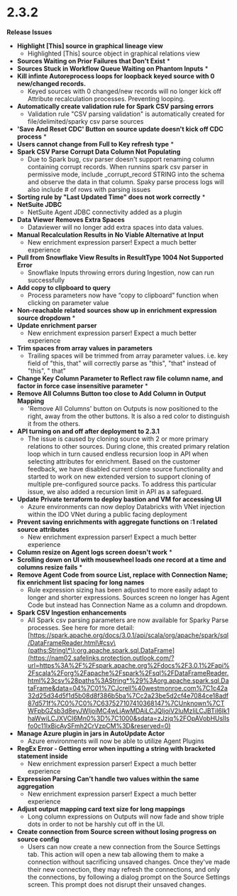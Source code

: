 # 2.3.2

**Release Issues**

* **Highlight \[This\] source in graphical lineage view**
  * Highlighted \[This\] source object in graphical relations view
* **Sources Waiting on Prior Failures that Don't Exist**
  * 
* **Sources Stuck in Workflow Queue Waiting on Phantom Inputs**
  * 
* **Kill infinte Autoreprocess loops for loopback keyed source with 0 new/changed records.**
  * Keyed sources with 0 changed/new records will no longer kick off Attribute recalculation processes. Preventing looping.
* **Automatically create validation rule for Spark CSV parsing errors**
  * Validation rule "CSV parsing validation" is automatically created for file/delimited/sparky csv parse sources
* **'Save And Reset CDC' Button on source update doesn't kick off CDC process**
  * 
* **Users cannot change from Full to Key refresh type**
  * 
* **Spark CSV Parse Corrupt Data Column Not Populating**
  * Due to Spark bug, csv parser doesn't support renaming column containing corrupt records. When runnins spark csv parser in permissive mode, include \_corrupt\_record STRING into the schema and observe the data in that column. Spaky parse process logs will also include \# of rows with parsing issues
* **Sorting rule by "Last Updated Time" does not work correctly**
  * 
* **NetSuite JDBC**
  * NetSuite Agent JDBC connectivity added as a plugin
* **Data Viewer Removes Extra Spaces**
  * Dataviewer will no longer add extra spaces into data values.
* **Manual Recalculation Results in No Viable Alternative at Input**
  * New enrichment expression parser! Expect a much better experience
* **Pull from Snowflake View Results in ResultType 1004 Not Supported Error**
  * Snowflake Inputs throwing errors during Ingestion, now can run successfully
* **Add copy to clipboard to query**
  * Process parameters now have “copy to clipboard” function when clicking on parameter value
* **Non-reachable related sources show up in enrichment expression source dropdown**
  * 
* **Update enrichment parser**
  * New enrichment expression parser! Expect a much better experience
* **Trim spaces from array values in parameters**
  * Trailing spaces will be trimmed from array parameter values. i.e. key field of "this, that" will correctly parse as "this", "that" instead of "this", " that"
* **Change Key Column Parameter to Reflect raw file column name, and factor in force case insensitive parameter**
  * 
* **Remove All Columns Button too close to Add Column in Output Mapping**
  * 'Remove All Columns' button on Outputs is now positioned to the right, away from the other buttons. It is also a red color to distinguish it from the others.
* **API turning on and off after deployment to 2.3.1**
  * The issue is caused by cloning source with 2 or more primary relations to other sources. During clone, this created primary relation loop which in turn caused endless recursion loop in API when selecting attributes for enrichment.  Based on the customer feedback, we have disabled current clone source functionality and started to work on new extended version to support cloning of multiple pre-configured source packs.  To address this particular issue, we also added a recursion limit in API as a safeguard.
* **Update Private terraform to deploy bastion and VM for accessing UI**
  * Azure environments can now deploy Databricks with VNet injection within the IDO VNet during a public facing deployment
* **Prevent saving enrichments with aggregate functions on :1 related source attributes**
  * New enrichment expression parser! Expect a much better experience
* **Column resize on Agent logs screen doesn't work**
  * 
* **Scrolling down on UI with mousewheel loads one record at a time and columns resize fails**
  * 
* **Remove Agent Code from source List, replace with Connection Name; fix enrichment list spacing for long names**
  * Rule expression sizing has been adjusted to more easily adapt to longer and shorter expressions.   Sources screen no longer has Agent Code but instead has Connection Name as a column and dropdown.
* **Spark CSV Ingestion enhancements**
  * All Spark csv parsing parameters are now available for Sparky Parse processes. See here for more detail: [https://spark.apache.org/docs/3.0.1/api/scala/org/apache/spark/sql/DataFrameReader.html\#csv\(paths:String\*\):org.apache.spark.sql.DataFrame](https://nam02.safelinks.protection.outlook.com/?url=https%3A%2F%2Fspark.apache.org%2Fdocs%2F3.0.1%2Fapi%2Fscala%2Forg%2Fapache%2Fspark%2Fsql%2FDataFrameReader.html%23csv%28paths%3AString*%29%3Aorg.apache.spark.sql.DataFrame&data=04%7C01%7CJcrell%40westmonroe.com%7C1c42a32d25d34d5f1d5b08d8f386b5ba%7Cc2a23be5d2cf4e7084ce18adf87d571f%7C0%7C0%7C637527107410368147%7CUnknown%7CTWFpbGZsb3d8eyJWIjoiMC4wLjAwMDAiLCJQIjoiV2luMzIiLCJBTiI6Ik1haWwiLCJXVCI6Mn0%3D%7C1000&sdata=zJzjq%2FOpAVobHUslIsfo0c11lxBicAySFmh2CrVzpCM%3D&reserved=0)
* **Manage Azure plugin in jars in AutoUpdate Actor**
  * Azure environments will now be able to utilize Agent Plugins
* **RegEx Error - Getting error when inputting a string with bracketed statement inside**
  * New enrichment expression parser! Expect a much better experience
* **Expression Parsing Can't handle two values within the same aggregation**
  * New enrichment expression parser! Expect a much better experience
* **Adjust output mapping card text size for long mappings**
  * Long column expressions on Outputs will now fade and show triple dots in order to not be harshly cut off in the UI.
* **Create connection from Source screen without losing progress on source config**
  * Users can now create a new connection from the Source Settings tab. This action will open a new tab allowing them to make a connection without sacrificing unsaved changes. Once they've made their new connection, they may refresh the connections, and only the connections, by following a dialog prompt on the Source Settings screen. This prompt does not disrupt their unsaved changes.

